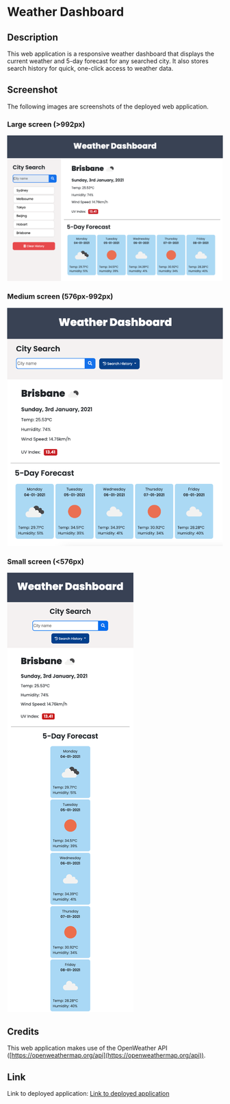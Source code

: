 # Weather Dashboard

## Description

This web application is a responsive weather dashboard that displays the current weather and 5-day forecast for any searched city. It also stores search history for quick, one-click access to weather data. 

## Screenshot 

The following images are screenshots of the deployed web application. 

### Large screen (>992px)

![Weather dashboard (>992px) screenshot](/assets/images/screenshot-l.png)

### Medium screen (576px-992px)

![Weather dashboard (576px-992px) screenshot](/assets/images/screenshot-m.png)

### Small screen (<576px)

![Weather dashboard (<576px) screenshot](/assets/images/screenshot-s.png)

## Credits

This web application makes use of the OpenWeather API ([https://openweathermap.org/api](https://openweathermap.org/api)).

## Link

Link to deployed application: [Link to deployed application](https://jkaho.github.io/weather-dashboard/)

